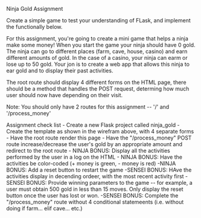 Ninja Gold Assignment

Create a simple game to test your understanding of FLask,
and implement the functionally below.

For this assignment, you're going to create a mini game that
helps a ninja make some money! When you start the game your
ninja should have 0 gold. The ninja can go to different places
(farm, cave, house, casino) and earn different amounts of gold.
In the case of a casino, your ninja can earm or lose up to 50 gold.
Your jon is to create a web app that allows this ninja to ear gold
and to display their past activities.

The root route should display 4 different forms on the HTML page, 
there should be a method that handles the POST request, determing
how much user should now have depending on their visit.

Note: You should only have 2 routes for this assignment -- '/' and
'/process_money'

Assignment check list
    - Create a new Flask project called ninja_gold
    - Create the template as shown in the wirefram above, with 4
        separate forms
    - Have the root route render this page
    - Have the "/process_money" POST route increase/decrease the
        user's gold by an appropriate amount and redirect to the
        root route
    - NINJA BONUS: Display all the activities performed by the user 
        in a log on the HTML
    - NINJA BONUS: Have the activities be color-coded (+ money is green,
        - money is red)
    -NINJA BONUS: Add a reset button to restart the game
    -SENSEI BONUS: HAve the activities display in decending ordeer, with
        the most recent activity first
    - SENSEI BONUS: Provide winning parameters to the game -- for example,
        a user must obtain 500 gold in less than 15 moves. Only display the
        reset button once the user has lost or won.
    -SENSEI BONUS: Complete the "/process_money" route without 4 conditional
        statemeents (i.e. without doing if farm... elif cave... etc.)
